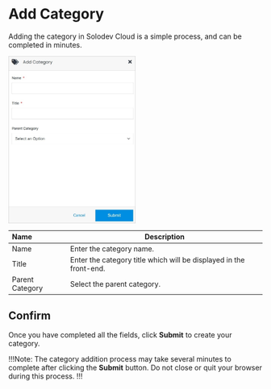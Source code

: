 # Add Category

Adding the category in Solodev Cloud is a simple process, and can be completed in minutes.

<img src="../../../../../images/addcategory.jpg" alt="catalogadditem" style="width: 50%; display: block"></a>

**Name** | **Description** 
:--- | ---
Name | Enter the category name.
Title | Enter the category title which will be displayed in the front-end.
Parent Category | Select the parent category.

## Confirm

Once you have completed all the fields, click **Submit** to create your category.

!!!Note:
The category addition process may take several minutes to complete after clicking the **Submit** button. Do not close or quit your browser during this process.
!!!
